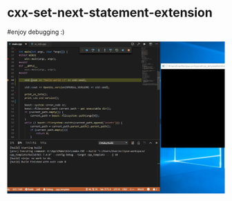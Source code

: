 # cxx-set-next-statement-extension

#enjoy debugging :)

<img src=./images/cpp_set_next_statement.gif>
